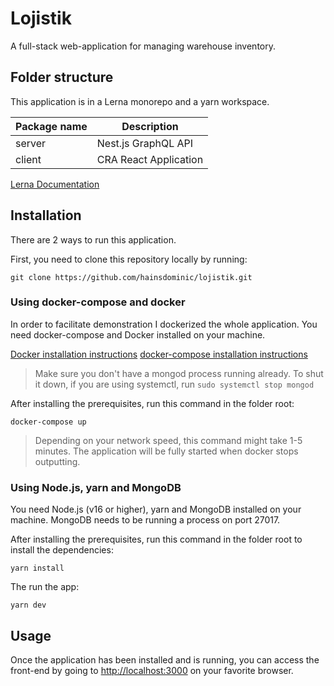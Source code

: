 # Lojistik

A full-stack web-application for managing warehouse inventory.

## Folder structure

This application is in a Lerna monorepo and a yarn workspace.

| Package name | Description                   |
| ------------ | ----------------------------- |
| server       | Nest.js GraphQL API           |
| client       | CRA React Application         |

[Lerna Documentation](https://lerna.js.org/)

## Installation

There are 2 ways to run this application.

First, you need to clone this repository locally by running:

```git clone https://github.com/hainsdominic/lojistik.git```

### Using docker-compose and docker

In order to facilitate demonstration I dockerized the whole application. You need docker-compose and Docker installed on your machine.

[Docker installation instructions](https://docs.docker.com/get-docker/)
[docker-compose installation instructions](https://docs.docker.com/compose/install/)

> Make sure you don't have a mongod process running already. To shut it down, if you are using systemctl, run ```sudo systemctl stop mongod```

After installing the prerequisites, run this command in the folder root:

```docker-compose up```

> Depending on your network speed, this command might take 1-5 minutes. The application will be fully started when docker stops outputting.

### Using Node.js, yarn and MongoDB

You need Node.js (v16 or higher), yarn and MongoDB installed on your machine. MongoDB needs to be running a process on port 27017.

After installing the prerequisites, run this command in the folder root to install the dependencies:

```yarn install```

The run the app:

```yarn dev```

## Usage

Once the application has been installed and is running, you can access the front-end by going to <http://localhost:3000> on your favorite browser.
